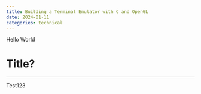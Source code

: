 ```yaml
---
title: Building a Terminal Emulator with C and OpenGL
date: 2024-01-11
categories: technical
---
```


Hello World


# Title?
<hr/>
Test123
